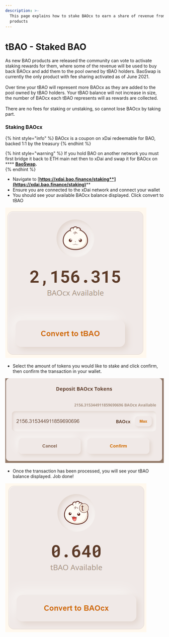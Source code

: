 ```yaml
---
description: >-
  This page explains how to stake BAOcx to earn a share of revenue from BAO
  products
---
```


# tBAO - Staked BAO

As new BAO products are released the community can vote to activate staking rewards for them, where some of the revenue will be used to buy back BAOcx and add them to the pool owned by tBAO holders. BaoSwap is currently the only product with fee sharing activated as of June 2021.\
\
Over time your tBAO will represent more BAOcx as they are added to the pool owned by tBAO holders. Your tBAO balance will not increase in size, the number of BAOcx each tBAO represents will as rewards are collected.\
\
There are no fees for staking or unstaking, so cannot lose BAOcx by taking part.

### Staking BAOcx

{% hint style="info" %}
BAOcx is a coupon on xDai redeemable for BAO, backed 1:1 by the treasury
{% endhint %}

{% hint style="warning" %}
If you hold BAO on another network you must first bridge it back to ETH main net then to xDai and swap it for BAOcx on **** [**BaoSwap**](https://www.baoswap.com/#/swap)**.**[\
](https://app.gitbook.com/@bao-1/s/bao-finance/\~/diff/drafts/-MbRZQZ1Vwd21H0XGg-h/guides/staking-on-xdai/add-liquidity-to-baoswap/@drafts)
{% endhint %}

* Navigate to [**https://xdai.bao.finance/staking**](https://xdai.bao.finance/staking)****
* Ensure you are connected to the xDai network and connect your wallet
* You should see your available BAOcx balance displayed. Click convert to tBAO

![](<../../.gitbook/assets/image (57).png>)

* Select the amount of tokens you would like to stake and click confirm, then confirm the transaction in your wallet.

![](<../../.gitbook/assets/image (37).png>)

* Once the transaction has been processed, you will see your tBAO balance displayed. Job done!

![tBAO to BAOcx ratio is not designed to be close to 1:1](<../../.gitbook/assets/image (94).png>)
